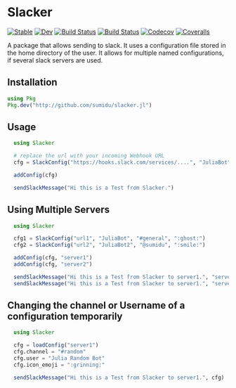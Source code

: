 # Slacker

[![Stable](https://img.shields.io/badge/docs-stable-blue.svg)](https://sumidu.github.io/Slacker.jl/stable)
[![Dev](https://img.shields.io/badge/docs-dev-blue.svg)](https://sumidu.github.io/Slacker.jl/dev)
[![Build Status](https://travis-ci.com/sumidu/Slacker.jl.svg?branch=master)](https://travis-ci.com/sumidu/Slacker.jl)
[![Build Status](https://ci.appveyor.com/api/projects/status/github/sumidu/Slacker.jl?svg=true)](https://ci.appveyor.com/project/sumidu/Slacker-jl)
[![Codecov](https://codecov.io/gh/sumidu/Slacker.jl/branch/master/graph/badge.svg)](https://codecov.io/gh/sumidu/Slacker.jl)
[![Coveralls](https://coveralls.io/repos/github/sumidu/Slacker.jl/badge.svg?branch=master)](https://coveralls.io/github/sumidu/Slacker.jl?branch=master)

A package that allows sending to slack. It uses a configuration file stored in the home directory of the user.
It allows for multiple named configurations, if several slack servers are used.


## Installation

```julia
using Pkg
Pkg.dev("http://github.com/sumidu/slacker.jl")
```

## Usage
```julia
  using Slacker

  # replace the url with your incoming Webhook URL
  cfg = SlackConfig("https://hooks.slack.com/services/....", "JuliaBot", "#general", ":ghost:")

  addConfig(cfg)

  sendSlackMessage("Hi this is a Test from Slacker.")

```

## Using Multiple Servers


```julia
  using Slacker

  cfg1 = SlackConfig("url1", "JuliaBot", "#general", ":ghost:")
  cfg2 = SlackConfig("url2", "JuliaBot2", "@sumidu", ":smile:")

  addConfig(cfg, "server1")
  addConfig(cfg, "server2")

  sendSlackMessage("Hi this is a Test from Slacker to server1.", "server1")
  sendSlackMessage("Hi this is a Test from Slacker to server1.", "server2")

```

## Changing the channel or Username of a configuration temporarily

```julia
  using Slacker

  cfg = loadConfig("server1")
  cfg.channel = "#random"
  cfg.user = "Julia Random Bot"
  cfg.icon_emoji = ":grinning:"

  sendSlackMessage("Hi this is a Test from Slacker to server1.", cfg)
```
